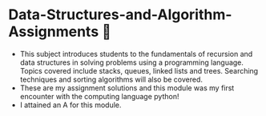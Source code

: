 # Data-Structures-and-Algorithm-Assignments 🧠
- This subject introduces students to the fundamentals of recursion and data structures in solving problems using a programming language. Topics covered include stacks, queues, linked lists and trees. Searching techniques and sorting algorithms will also be covered.
- These are my assignment solutions and this module was my first encounter with the computing language python!
- I attained an A for this module.
